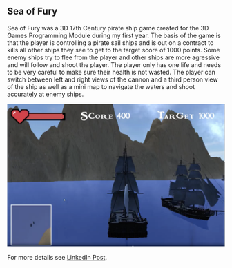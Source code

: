 ## Sea of Fury
Sea of Fury was a 3D 17th Century pirate ship game created for the 3D Games Programming Module during my first year. The basis of the game is that the player is controlling a pirate sail ships and is out on a contract to kills all other ships they see to get to the target score of 1000 points. Some enemy ships try to flee from the player and other ships are more agressive and will follow and shoot the player. The player only has one life and needs to be very careful to make sure their health is not wasted. The player can switch between left and right views of the cannon and a third person view of the ship as well as a mini map to navigate the waters and shoot accurately at enemy ships.

<img src="SeaOfFuryScreenShot.png?raw=true"/>

For more details see [LinkedIn Post](https://www.linkedin.com/posts/nadia-nadeem-a96a34156_gamedev-gamedevelopment-games-ugcPost-6660835080098971648-qMSw). 
